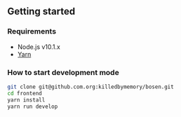 ## Getting started

### Requirements

  * Node.js v10.1.x
  * [Yarn](https://yarnpkg.com/en/docs/install)

### How to start development mode

```bash
git clone git@github.com.org:killedbymemory/bosen.git
cd frontend
yarn install
yarn run develop
```
